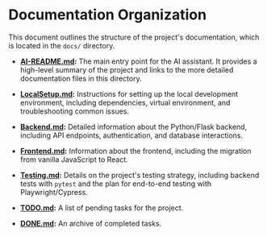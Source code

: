 # Documentation Organization

This document outlines the structure of the project's documentation, which is located in the `docs/` directory.

- **[AI-README.md](../AI-README.md):** The main entry point for the AI assistant. It provides a high-level summary of the project and links to the more detailed documentation files in this directory.

- **[LocalSetup.md](LocalSetup.md):** Instructions for setting up the local development environment, including dependencies, virtual environment, and troubleshooting common issues.

- **[Backend.md](Backend.md):** Detailed information about the Python/Flask backend, including API endpoints, authentication, and database interactions.

- **[Frontend.md](Frontend.md):** Information about the frontend, including the migration from vanilla JavaScript to React.

- **[Testing.md](Testing.md):** Details on the project's testing strategy, including backend tests with `pytest` and the plan for end-to-end testing with Playwright/Cypress.

- **[TODO.md](TODO.md):** A list of pending tasks for the project.

- **[DONE.md](DONE.md):** An archive of completed tasks.

